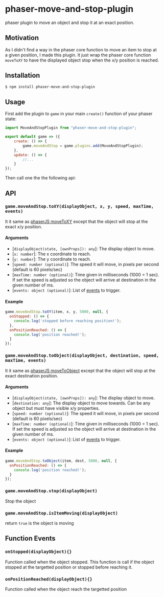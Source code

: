 # phaser-move-and-stop-plugin

phaser plugin to move an object and stop it at an exact position.

## Motivation

As I didn't find a way in the phaser core function to move an item to stop at a given position, I made this plugin. It just wrap the phaser core function `moveToXY` to have the displayed object stop when the x/y position is reached.

## Installation

```bash
$ npm install phaser-move-and-stop-plugin
```

## Usage

First add the plugin to `game` in your main `create()` function of your phaser state:

```javascript
import MoveAndStopPlugin from "phaser-move-and-stop-plugin";

export default game => ({
	create: () => {
		game.moveAndStop = game.plugins.add(MoveAndStopPlugin);
	},
	update: () => {
		//...
	}
});
```

Then call one the the following api:

## API

### `game.moveAndStop.toXY(displayObject, x, y, speed, maxTime, events)`

It it same as [phaserJS moveToXY](https://photonstorm.github.io/phaser-ce/Phaser.Physics.Arcade.html#moveToXY) except that the object will stop at the exact x/y position.

#### Arguments

* [`displayObject(state, [ownProps]): any`]:  	The display object to move.
* [`x: number`]: The x coordinate to reach.
* [`y: number`]: The y coordinate to reach.
* [`speed: number (optional)`]: The speed it will move, in pixels per second (default is 60 pixels/sec)
* [`maxTime: number (optional)`]: Time given in milliseconds (1000 = 1 sec). If set the speed is adjusted so the object will arrive at destination in the given number of ms.
* [`events: object (optional)`]: List of [events](https://github.com/damienleroux/phaser-move-and-stop-plugin#function-events) to trigger.

#### Example

```javascript
game.moveAndStop.toXY(item, x, y, 5000, null, {
  onStopped: () => {
    console.log('stopped before reaching position!');
  },
  onPositionReached: () => {
    console.log('position reached!');
  }
});
```

###  `game.moveAndStop.toObject(displayObject, destination, speed, maxTime, events)`

It it same as [phaserJS moveToObject](https://photonstorm.github.io/phaser-ce/Phaser.Physics.Arcade.html#moveToObject) except that the object will stop at the exact destination position.

#### Arguments

* [`displayObject(state, [ownProps]): any`]:  	The display object to move.
* [`destination: any`]: The display object to move towards. Can be any object but must have visible x/y properties.
* [`speed: number (optional)`]: The speed it will move, in pixels per second (default is 60 pixels/sec)
* [`maxTime: number (optional)`]: Time given in milliseconds (1000 = 1 sec). If set the speed is adjusted so the object will arrive at destination in the given number of ms.
* [`events: object (optional)`]: List of [events](https://github.com/damienleroux/phaser-move-and-stop-plugin#function-events) to trigger.

#### Example

```javascript
game.moveAndStop.toObject(item, dest, 5000, null, {
  onPositionReached: () => {
    console.log('position reached!');
  }
});
```

### `game.moveAndStop.stop(displayObject)`

Stop the object

### `game.moveAndStop.isItemMoving(displayObject)`

return `true` is the object is moving

## Function Events

### `onStopped(displayObject){}`

Function called when the object stopped. This function is call if the object stopped at the targetted position or stopped before reaching it.

### `onPositionReached(displayObject){}`

Function called when the object reach the targetted position


